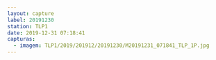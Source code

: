 ```yaml
---
layout: capture
label: 20191230
station: TLP1
date: 2019-12-31 07:18:41
capturas:
  - imagem: TLP1/2019/201912/20191230/M20191231_071841_TLP_1P.jpg
---
```

